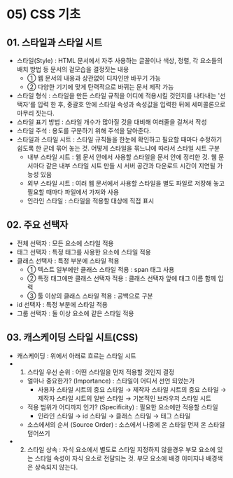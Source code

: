# 05) CSS 기초

## 01. 스타일과 스타일 시트

- 스타일(Style) : HTML 문서에서 자주 사용하는 글꼴이나 색상, 정렬, 각 요소들의 배치 방법 등 문서의 겉모습을 결정짓는 내용
    - ① 웹 문서의 내용과 상관없이 디자인만 바꾸기 가능
    - ② 다양한 기기에 맞게 탄력적으로 바뀌는 문서 제작 가능
- 스타일 형식 : 스타일을 만든 스타일 규칙을 어디에 적용시킬 것인지를 나타내는 '선택자'를 입력 한 후, 중괄호 안에 스타일 속성과 속성값을 입력한 뒤에 세미콜론으로 마무리 짓는다.
- 스타일 표기 방법 : 스타일 개수가 많아질 것을 대비해 여러줄을 걸쳐서 작성
- 스타일 주석 : 용도를 구분하기 위해 주석을 달아준다.
- 스타일과 스타일 시트 : 스타일 규칙들을 한눈에 확인하고 필요할 때마다 수정하기 쉽도록 한 군데 묶어 놓는 것. 어떻게 스타일을 묶느냐에 따라서 스타일 시트 구분
    - 내부 스타일 시트 : 웹 문서 안에서 사용할 스타일을 문서 안에 정리한 것. 웹 문서마다 같은 내부 스타일 시트 만들 시 서버 공간과 다운로드 시간이 지연될 가능성 있음
    - 외부 스타일 시트 : 여러 웹 문서에서 사용할 스타일을 별도 파일로 저장해 놓고 필요할 때마다 파일에서 가져와 사용
    - 인라인 스타일 : 스타일을 적용할 대상에 직접 표시

## 02. 주요 선택자

- 전체 선택자 : 모든 요소에 스타일 적용
- 태그 선택자 : 특정 태그를 사용한 요소에 스타일 적용
- 클래스 선택자 : 특정 부분에 스타일 적용
    - ① 텍스트 일부에만 클래스 스타일 적용 : span 태그 사용
    - ② 특정 태그에만 클래스 선택자 적용 : 클래스 선택자 앞에 태그 이름 함께 입력
    - ③ 툴 이상의 클래스 스타일 적용 : 공백으로 구분
- id 선택자 : 특정 부분에 스타일 적용
- 그룹 선택자 : 둘 이상 요소에 같은 스타일 적용

## 03. 캐스케이딩 스타일 시트(CSS)

- 캐스케이딩 : 위에서 아래로 흐르는 스타일 시트
- 1) 스타일 우선 순위 : 어떤 스타일을 먼저 적용할 것인지 결정
    - 얼마나 중요한가? (Importance) : 스타일이 어디서 선언 되었는가
        - 사용자 스타일 시트의 중요 스타일 → 제작자 스타일 시트의 중요 스타일 → 제작자 스타일 시트의 일반 스타일 → 기본적인 브라우저 스타일 시트
    - 적용 범위가 어디까지 인가? (Specificity) : 필요한 요소에만 적용할 스타일
        - 인라인 스타일 → id 스타일 → 클래스 스타일 → 태그 스타일
    - 소스에서의 순서 (Source Order) : 소스에서 나중에 온 스타일 먼저 온 스타일 덮어쓰기
- 2) 스타일 상속 : 자식 요소에서 별도로 스타일 지정하지 않을경우 부모 요소에 있는 스타일 속성이 자식 요소로 전달되는 것. 부모 요소에 배경 이미지나 배경색은 상속되지 않는다.

